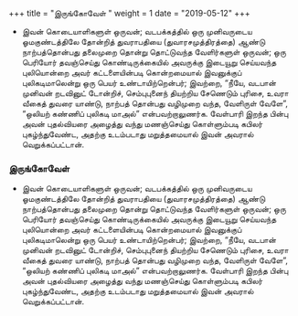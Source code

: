 ﻿+++
title = "இருங்கோவேள்  "
weight = 1
date = "2019-05-12"
+++


-  இவன் கொடையாளிகளுள் ஒருவன்; வடபக்கத்தில் ஒரு முனிவருடைய ஓமகுண்டத்திலே தோன்றித் துவராபதியை (துவாரசமுத்திரத்தை)  ஆண்டு நாற்பத்தொன்பது தலைமுறை தொன்று தொட்டுவந்த வேளிர்களுள் ஒருவன்; ஒரு பெரியோர் தவஞ்செய்து கொண்டிருக்கையில் அவருக்கு இடையூறு செய்யவந்த புலியொன்றை அவர் கட்டளையின்படி கொன்றமையால் இவனுக்குப் புலிகடிமாலென்று ஒரு பெயர் உண்டாயிற்றென்பர்; இவற்றை, “நீயே, வடபான் முனிவன் றடவினுட் டோன்றிச், செம்புபுனைந் தியற்றிய சேணெடும் புரிசை, உவரா வீகைத் துவரை யாண்டு, நாற்பத் தொன்பது வழிமுறை வந்த, வேளிருள் வேளே”, “ஒலியற் கண்ணிப் புலிகடி மாஅல்” என்பவற்றாலுணர்க. வேள்பாரி இறந்த பின்பு அவன் புதல்வியரை அழைத்து வந்து மணஞ்செய்து கொள்ளும்படி கபிலர் புகழ்ந்துவேண்ட, அதற்கு உடம்படாது மறுத்தமையால் இவன் அவரால் வெறுக்கப்பட்டான். 
  
### இருங்கோவேள்  
-  இவன் கொடையாளிகளுள் ஒருவன்; வடபக்கத்தில் ஒரு முனிவருடைய ஓமகுண்டத்திலே தோன்றித் துவராபதியை (துவாரசமுத்திரத்தை)  ஆண்டு நாற்பத்தொன்பது தலைமுறை தொன்று தொட்டுவந்த வேளிர்களுள் ஒருவன்; ஒரு பெரியோர் தவஞ்செய்து கொண்டிருக்கையில் அவருக்கு இடையூறு செய்யவந்த புலியொன்றை அவர் கட்டளையின்படி கொன்றமையால் இவனுக்குப் புலிகடிமாலென்று ஒரு பெயர் உண்டாயிற்றென்பர்; இவற்றை, “நீயே, வடபான் முனிவன் றடவினுட் டோன்றிச், செம்புபுனைந் தியற்றிய சேணெடும் புரிசை, உவரா வீகைத் துவரை யாண்டு, நாற்பத் தொன்பது வழிமுறை வந்த, வேளிருள் வேளே”, “ஒலியற் கண்ணிப் புலிகடி மாஅல்” என்பவற்றாலுணர்க. வேள்பாரி இறந்த பின்பு அவன் புதல்வியரை அழைத்து வந்து மணஞ்செய்து கொள்ளும்படி கபிலர் புகழ்ந்துவேண்ட, அதற்கு உடம்படாது மறுத்தமையால் இவன் அவரால் வெறுக்கப்பட்டான். 
